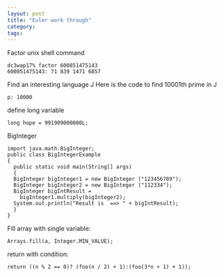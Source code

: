 ```yaml
---
layout: post
title: "Euler work through"
category:
tags:
---
```

Factor unix shell command
```
dc3wap17% factor 600851475143
600851475143: 71 839 1471 6857
```
Find an interesting language J
Here is the code to find 10001th prime in J
```
p: 10000
```
define long variable
```
long hope = 991909000000L; 
```
BigInteger
```
import java.math.BigInteger;
public class BigIntegerExample 
{
  public static void main(String[] args) 
  {
  BigInteger bigInteger1 = new BigInteger ("123456789");
  BigInteger bigInteger2 = new BigInteger ("112334");
  BigInteger bigIntResult =
    bigInteger1.multiply(bigInteger2); 
  System.out.println("Result is  ==> " + bigIntResult);
  }
}
```
Fill array with single variable:
```
Arrays.fill(a, Integer.MIN_VALUE);
```
return with condition:
```
return ((n % 2 == 0)? (foo(n / 2) + 1):(foo(3*n + 1) + 1));
```
